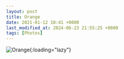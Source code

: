 ```yaml
---
layout: post
title: Orange
date: 2021-01-12 10:41 +0000
last_modified_at: 2024-06-23 21:55:25 +0000
tags: [Photos]
---
```


![Orange](//i.chenna.me/photos/prod/2021-01-12_10_41_01.jpg){:loading="lazy"}
